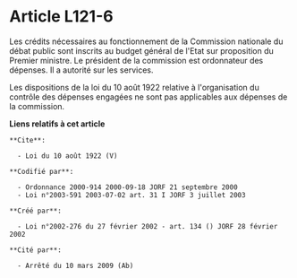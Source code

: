 # Article L121-6

Les crédits nécessaires au fonctionnement de la Commission nationale du débat public sont inscrits au budget général de
l'Etat sur proposition du Premier ministre. Le président de la commission est ordonnateur des dépenses. Il a autorité sur les
services. 

Les dispositions de la loi du 10 août 1922 relative à l'organisation du contrôle des dépenses engagées ne sont pas
applicables aux dépenses de la commission.

**Liens relatifs à cet article**

	**Cite**:

	  - Loi du 10 août 1922 (V)

	**Codifié par**:

	  - Ordonnance 2000-914 2000-09-18 JORF 21 septembre 2000
	  - Loi n°2003-591 2003-07-02 art. 31 I JORF 3 juillet 2003

	**Créé par**:

	  - Loi n°2002-276 du 27 février 2002 - art. 134 () JORF 28 février 2002

	**Cité par**:

	  - Arrêté du 10 mars 2009 (Ab)
